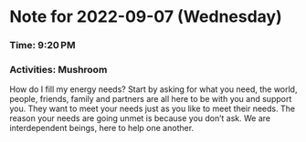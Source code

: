 # Note for 2022-09-07 (Wednesday)
### Time: 9:20 PM
### Activities: Mushroom

How do I fill my energy needs?   Start by asking for what you need, the world, people, friends, family and partners are all here to be with you and support you. They want to meet your needs just as you like to meet their needs. The reason your needs are going unmet is because you don’t ask. We are interdependent beings, here to help one another.
